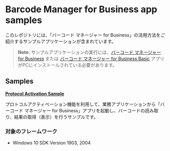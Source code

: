 # Barcode Manager for Business app samples

このレポジトリには、「バーコード マネージャー for Business」の活用方法をご紹介するサンプルアプリケーションが含まれています。

> **Note:** サンプルアプリケーションの実行には、[バーコード マネージャー for Business](https://www.microsoft.com/store/apps/9PF2KPXK63NM) または
> [バーコード マネージャー for Business Basic](https://www.microsoft.com/store/apps/9N15FGRXW88B) アプリがPCにインストールされている必要があります。 

## Samples
**[Protocol Activation Sample](https://github.com/blueysoft/BarcodeManager-Business-Samples/tree/master/Samples/ProtocolActivation)** 

プロトコルアクティベーション機能を利用して、業務アプリケーションから「バーコード マネージャー for Business」アプリを起動し、バーコードの読み取り、結果の取得（表示）を行うサンプルです。

### 対象のフレームワーク
* Windows 10 SDK Version 1903, 2004
